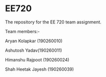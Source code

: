 # EE720
The repository for the EE 720 team assignment.

Team members:-

Aryan Kolapkar (190260010)

Ashutosh Yadav(190260011)

Himanshu Rajpoot (190260024)

Shah Heetak Jayesh (190260039)
